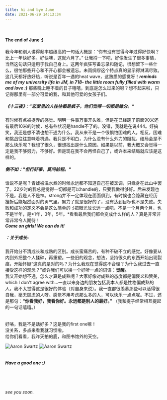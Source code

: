 ```yaml
---
title: hi and bye June
date: 2021-06-29 14:13:34
---
```

<BR>

#### The end of June :)

我今年和别人讲得频率超级高的一句话大概是：“你有没有觉得今年过得好快啊？比上一年快好多。好快噢，这就六月了。” 让我捋一下吧，好像发生了很多事情，当然这句话只适用于我自己身上。这两年疯狂写备忘录和随记，很想留下一些什么，很怕那些开心和不开心都会被遗忘。未雨绸缪这个特点真的显示得淋漓尽致。
<BR>
这几天都好热好热，听说是百年一遇的heat wave，这熟悉的感觉呀！***reminds me of my university life in JM, in 718- the little room fully filled with warm and love :)*** 那些晚上睡不着的日子嘻嘻，到底是怎么过来的呀？想不起来啦，只记得那里有一部分可爱的我，和其他可爱的女孩子们。
<BR>
##### 《十三夜》：“恋爱里的人往往都是疯子，他们觉得一切都是缘分。”

有时候有点被捉弄的感觉。明明一件事万事开头难，但是在已经跑了前面90米还有最后10米的时候，总有些状况是handle不了的。没错，我就是在说444。好搞笑，我还是想不清也想不通为什么。我从来不是一个很惧怕困难的人。相反，困难和挑战往往意味着机遇。我只是不明白，为什么没有什么外力的阻扰，结局会是不那么快乐呢？我想了很久，很想找出是什么原因。如果是以前，我大概又会觉得一定是我不够努力，不够好。但是现在我不会再怪自己了，或许本来结局就应该是这样的。
<BR>
##### 倒不如："但行好事，莫问前程。"
谁说不是呢？青蛙被温水煮的时候永远都不知道自己在被烹调，只缘身在此山中罢了。22岁时的我总是觉得一切都是可以handle的，只要我做得够好。后来发现也不是，我是人不是神。strong并不一定体现在面面俱到，有时候也会隐藏在经历挫折后能坦然面对的勇气里。努力了就是很好的了，没有达到目标也不是失败。失败和成功的定义不会是这么简单的 :)把眼光放长远一点吧，不是一个月两个月，也不是半年，是*1年，3年，5年。*看看最后我们都会变成什么样的人？真是非常非常非常令人期待！
<BR>
***Come on girls! We can do it!***
<BR>
##### ：关于成长-
我开始分不清成长和成熟的区别。成长蛮痛苦的，有种不破不立的感觉。好像要从内到外把整个人揉碎，再重塑。一些旧的观念，想法，坚持很久的东西开始出现裂痕，开始怀疑“这真的是对的吗？为什么我现在觉得这不合理？为什么我过去一直接受这样的观念？”或许我们可以换一个好听一点的词语：**觉醒。**
<BR>
我又开始想不通，怎么才算是成熟呢？大家好像对成熟的态度都是偏褒义和赞美，which I don't agree with...一直以来身边的朋友包括我本人都是性格偏成熟的人，我不太觉得这是很好的体验（对自身来说）。我一直都很羡慕那些可以活得很自我，毫无顾虑的人呀。感觉不用考虑那么多的人，可以快乐一点点呢。不过，还是那句：**“你看我好，我看你好。永远都是别人的最好。”** （我和提子经常相互提起的一句话嘻嘻。）
<BR><BR><BR>
好咯，我是不是话好多？这是我的first one嘛！
<BR>
没关系，多点来看我就习惯啦。
<BR>
给你们看看，我昨天拍的鹿，和图书馆外的天空。

![Aaron Swartz](https://raw.githubusercontent.com/Gininin/Gininin.github.io/main/deer.jpg)
![Aaron Swartz](https://raw.githubusercontent.com/Gininin/Gininin.github.io/main/sky.jpg)
<BR><BR>

##### Have a good one :)
<BR><BR>
###### see you soon.


